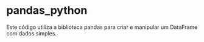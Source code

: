 # pandas_python
Este código utiliza a biblioteca pandas para criar e manipular um DataFrame com dados simples. 
